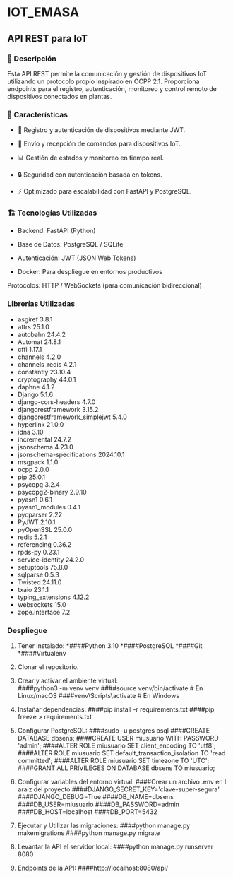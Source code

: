 # IOT_EMASA

## API REST para IoT

### 🚀 Descripción

Esta API REST permite la comunicación y gestión de dispositivos IoT utilizando un protocolo propio inspirado en OCPP 2.1. Proporciona endpoints para el registro, autenticación, monitoreo y control remoto de dispositivos conectados en plantas.

### 📌 Características

* 📡 Registro y autenticación de dispositivos mediante JWT.
  
* 🔄 Envío y recepción de comandos para dispositivos IoT.

* 📊 Gestión de estados y monitoreo en tiempo real.

* 🔒 Seguridad con autenticación basada en tokens.

* ⚡ Optimizado para escalabilidad con FastAPI y PostgreSQL.

### 🏗 Tecnologías Utilizadas

* Backend: FastAPI (Python)

* Base de Datos: PostgreSQL / SQLite

* Autenticación: JWT (JSON Web Tokens)

* Docker: Para despliegue en entornos productivos

Protocolos: HTTP / WebSockets (para comunicación bidireccional)

### Librerías Utilizadas

* asgiref                        3.8.1
* attrs                          25.1.0
* autobahn                       24.4.2
* Automat                        24.8.1
* cffi                           1.17.1
* channels                       4.2.0
* channels_redis                 4.2.1
* constantly                     23.10.4
* cryptography                   44.0.1
* daphne                         4.1.2
* Django                         5.1.6
* django-cors-headers            4.7.0
* djangorestframework            3.15.2
* djangorestframework_simplejwt  5.4.0
* hyperlink                      21.0.0
* idna                           3.10
* incremental                    24.7.2
* jsonschema                     4.23.0
* jsonschema-specifications      2024.10.1
* msgpack                        1.1.0
* ocpp                           2.0.0
* pip                            25.0.1
* psycopg                        3.2.4
* psycopg2-binary                2.9.10
* pyasn1                         0.6.1
* pyasn1_modules                 0.4.1
* pycparser                      2.22
* PyJWT                          2.10.1
* pyOpenSSL                      25.0.0
* redis                          5.2.1
* referencing                    0.36.2
* rpds-py                        0.23.1
* service-identity               24.2.0
* setuptools                     75.8.0
* sqlparse                       0.5.3
* Twisted                        24.11.0
* txaio                          23.1.1
* typing_extensions              4.12.2
* websockets                     15.0
* zope.interface                 7.2

### Despliegue

 1. Tener instalado:
*####Python 3.10
*####PostgreSQL
*####Git
*####Virtualenv

2. Clonar el repositorio.

3. Crear y activar el ambiente virtual:    
####python3 -m venv venv
####source venv/bin/activate  # En Linux/macOS
####venv\Scripts\activate  # En Windows
     
4. Instañar dependencias:
####pip install -r requirements.txt
####pip freeze > requirements.txt

5. Configurar PostgreSQL:
####sudo -u postgres psql
####CREATE DATABASE dbsens;
####CREATE USER miusuario WITH PASSWORD 'admin';
####ALTER ROLE miusuario SET client_encoding TO 'utf8';
####ALTER ROLE miusuario SET default_transaction_isolation TO 'read committed';
####ALTER ROLE miusuario SET timezone TO 'UTC';
####GRANT ALL PRIVILEGES ON DATABASE dbsens TO miusuario;

6. Configurar variables del entorno virtual:
####Crear un archivo .env en l araiz del proyecto
####DJANGO_SECRET_KEY='clave-super-segura'
####DJANGO_DEBUG=True
####DB_NAME=dbsens
####DB_USER=miusuario
####DB_PASSWORD=admin
####DB_HOST=localhost
####DB_PORT=5432

7. Ejecutar y Utilizar las migraciones:
####python manage.py makemigrations
####python manage.py migrate

8. Levantar la API el servidor local:
####python manage.py runserver 8080
 
9. Endpoints de la API:
####http://localhost:8080/api/
  
